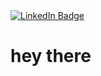 <div id="badges">
  <a href="https://www.linkedin.com/in/jeffreyholmes422/">
    <img src="https://img.shields.io/badge/LinkedIn-blue?style=for-the-badge&logo=linkedin&logoColor=white" alt="LinkedIn Badge"/>
  </a>
  </div>


<h1>
  hey there
  </h1>
 <h2>
  <img src="https://media.giphy.com/media/hvRJCLFzcasrR4ia7z/giphy.gif" width="0.1px"/>
</h2>
 

